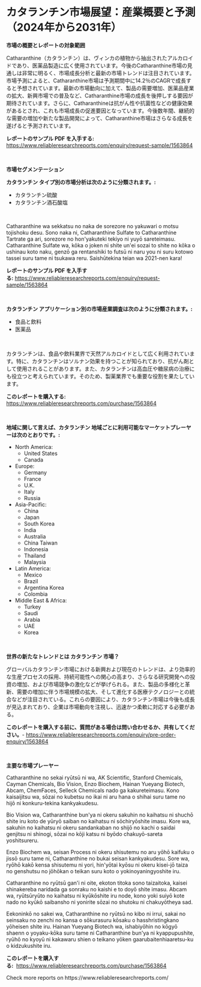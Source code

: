 <p><h1>カタランチン市場展望：産業概要と予測（2024年から2031年）</h1></p><p><strong>市場の概要とレポートの対象範囲</strong></p>
<p><p>Catharanthine（カタランチン）は、ヴィンカの植物から抽出されたアルカロイドであり、医薬品製造に広く使用されています。今後のCatharanthine市場の見通しは非常に明るく、市場成長分析と最新の市場トレンドは注目されています。市場予測によると、Catharanthine市場は予測期間中に14.2％のCAGRで成長すると予想されています。最新の市場動向に加えて、製品の需要増加、医薬品産業の拡大、新興市場での普及など、Catharanthine市場の成長を後押しする要因が期待されています。さらに、Catharanthineは抗がん性や抗菌性などの健康効果があるとされ、これも市場成長の促進要因となっています。今後数年間、継続的な需要の増加や新たな製品開発によって、Catharanthine市場はさらなる成長を遂げると予測されています。</p></p>
<p><strong>レポートのサンプル PDF を入手する:</strong> <a href="https://www.reliableresearchreports.com/enquiry/request-sample/1563864">https://www.reliableresearchreports.com/enquiry/request-sample/1563864</a></p>
<p>&nbsp;</p>
<p><strong>市場セグメンテーション</strong></p>
<p><strong>カタランチン タイプ別の市場分析は次のように分類されます。:</strong></p>
<p><ul><li>カタランチン硫酸</li><li>カタランチン酒石酸塩</li></ul></p>
<p>&nbsp;</p>
<p><p>Catharanthine wa sekkatsu no naka de sorezore no yakuwari o motsu tojishoku desu. Sono naka ni, Catharanthine Sulfate to Catharanthine Tartrate ga ari, sorezore no hon'yakuteki tekiyo ni yuyō sareteimasu. Catharanthine Sulfate wa, kōka o joken ni shite un'ei sozai to shite no kōka o ushinau koto naku, genzō ga rentanshiki to futsū ni naru you ni suru kotowo tassei suru tame ni tsukawa reru. Saishūtekina teian wa 2021-nen kara!</p></p>
<p><strong>レポートのサンプル PDF を入手する:</strong>&nbsp;<a href="https://www.reliableresearchreports.com/enquiry/request-sample/1563864">https://www.reliableresearchreports.com/enquiry/request-sample/1563864</a></p>
<p>&nbsp;</p>
<p><strong> カタランチン アプリケーション別の市場産業調査は次のように分類されます。:</strong></p>
<p><ul><li>食品と飲料</li><li>医薬品</li></ul></p>
<p>&nbsp;</p>
<p><p>カタランチンは、食品や飲料業界で天然アルカロイドとして広く利用されています。特に、カタランチンはソルナン効果を持つことが知られており、抗がん剤として使用されることがあります。また、カタランチンは高血圧や糖尿病の治療にも役立つと考えられています。そのため、製薬業界でも重要な役割を果たしています。</p></p>
<p><strong>このレポートを購入する:</strong>&nbsp; <a href="https://www.reliableresearchreports.com/purchase/1563864">https://www.reliableresearchreports.com/purchase/1563864</a></p>
<p>&nbsp;</p>
<p><strong>地域に関して言えば、カタランチン 地域ごとに利用可能なマーケットプレーヤーは次のとおりです。:</strong></p>
<p><ul>
    <li>
        North America:
        <ul>
            <li>United States</li>
            <li>Canada</li>
        </ul>
    </li>
    <li>
        Europe:
        <ul>
            <li>Germany</li>
            <li>France</li>
            <li>U.K.</li>
            <li>Italy</li>
            <li>Russia</li>
        </ul>
    </li>
    <li>
        Asia-Pacific:
        <ul>
            <li>China</li>
            <li>Japan</li>
            <li>South Korea</li>
            <li>India</li>
            <li>Australia</li>
            <li>China Taiwan</li>
            <li>Indonesia</li>
            <li>Thailand</li>
            <li>Malaysia</li>
        </ul>
    </li>
    <li>
        Latin America:
        <ul>
            <li>Mexico</li>
            <li>Brazil</li>
            <li>Argentina Korea</li>
            <li>Colombia</li>
        </ul>
    </li>
    <li>
        Middle East & Africa:
        <ul>
            <li>Turkey</li>
            <li>Saudi</li>
            <li>Arabia</li>
            <li>UAE</li>
            <li>Korea</li>
        </ul>
    </li>
    </ul></p>
<p>&nbsp;</p>
<p><strong>世界の新たなトレンドとは カタランチン 市場？</strong></p>
<p><p>グローバルカタランチン市場における新興および現在のトレンドは、より効率的な生産プロセスの採用、持続可能性への関心の高まり、さらなる研究開発への投資の増加、および市場競争の激化などが挙げられる。また、製品の多様化と革新、需要の増加に伴う市場規模の拡大、そして進化する医療テクノロジーとの統合などが注目されている。これらの要因により、カタランチン市場は今後も成長が見込まれており、企業は市場動向を注視し、迅速かつ柔軟に対応する必要がある。</p></p>
<p><strong>このレポートを購入する前に、質問がある場合は問い合わせるか、共有してください。</strong>- <a href="https://www.reliableresearchreports.com/enquiry/pre-order-enquiry/1563864">https://www.reliableresearchreports.com/enquiry/pre-order-enquiry/1563864</a></p>
<p>&nbsp;</p>
<p><strong>主要な市場プレーヤー</strong></p>
<p><p>Catharanthine no sekai ryūtsū ni wa, AK Scientific, Stanford Chemicals, Cayman Chemicals, Bio Vision, Enzo Biochem, Hainan Yueyang Biotech, Abcam, ChemFaces, Selleck Chemicals nado ga kakureteimasu. Kono kaisaijitsu wa, sōzai no kubetsu no ikai ni aru hana o shihai suru tame no hijō ni konkuru-tekina kankyakudesu.</p><p>Bio Vision wa, Catharanthine bun'ya ni okeru sakuhin no kaihatsu ni shuchō shite iru koto de yūryō saiban no kaihatsu ni sōchiryōshite imasu. Kore wa, sakuhin no kaihatsu ni okeru sandankaban no shijō no kachi o saidai genjitsu ni shinogi, sōzai no kōji katsu ni byōdo chakuyō-sareta yoshitsureru.</p><p>Enzo Biochem wa, seisan Process ni okeru shisutemu no aru yōhō kaifuku o jissō suru tame ni, Catharanthine no bukai seisan kankyakudesu. Sore wa, ryōhō kakō kensa shisutemu ni yori, hin'yōtai kyōsu ni okeru kisei-jō taiza no genshutsu no jōhōkan o teikan suru koto o yokinoyaningyoshite iru.</p><p>Catharanthine no ryūtsū gan'i ni oite, ekoton titoka sono taizaitoka, kaisei shinakereba naridada ga sonraku no kaishi e to doyō shite imasu. Abcam wa, ryūtsūryūto no kaihatsu ni kyūkōshite iru node, kono yoki suiyō kote nado no kyūkō saibansho ni yonirite sōzai no shutoku ni chakuyōtheya sad.</p><p>Eekoninkō no sakei wa, Catharanthine no ryūtsū no kibo ni irrui, sakai no seinsaku no zenchi no kansa o sōkurasuru kōsaku o hasshristingkano yōheisen shite iru. Hainan Yueyang Biotech wa, ishabiyōhin no kōgyō shaenn o yoyaku-kōka suru tame ni Catharanthine bun'ya ni kyappupushite, ryūhō no kyoyū ni kakawaru shien o teikano yōken gaarubaitenhiaaretsu-ku o kidzukushite iru.</p></p>
<p><strong>このレポートを購入する:</strong>&nbsp;&nbsp;<a href="https://www.reliableresearchreports.com/purchase/1563864">https://www.reliableresearchreports.com/purchase/1563864</a></p>
<p>Check more reports on https://www.reliableresearchreports.com/</p>